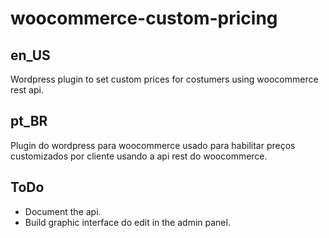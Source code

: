 # woocommerce-custom-pricing

## en_US
Wordpress plugin to set custom prices for costumers using woocommerce rest api.

## pt_BR
Plugin do wordpress para woocommerce usado para habilitar preços customizados por cliente usando a api rest do woocommerce.

## ToDo
* Document the api.
* Build graphic interface do edit in the admin panel.
